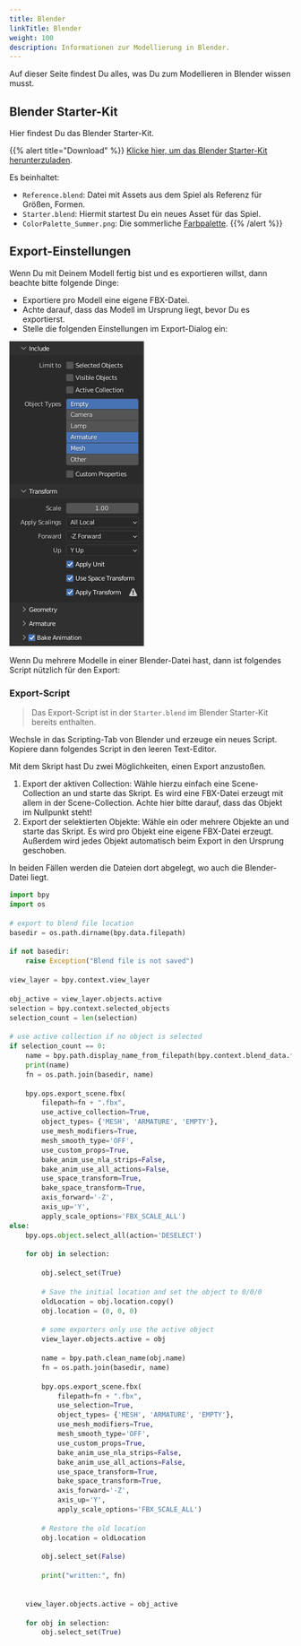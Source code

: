 ```yaml
---
title: Blender
linkTitle: Blender
weight: 100
description: Informationen zur Modellierung in Blender.
---
```


Auf dieser Seite findest Du alles, was Du zum Modellieren in Blender wissen musst.

## Blender Starter-Kit

Hier findest Du das Blender Starter-Kit.

{{% alert title="Download" %}}
[Klicke hier, um das Blender Starter-Kit herunterzuladen](assets/BlenderStarterKit.zip).

Es beinhaltet:

* `Reference.blend`: Datei mit Assets aus dem Spiel als Referenz für Größen, Formen.
* `Starter.blend`: Hiermit startest Du ein neues Asset für das Spiel.
* `ColorPalette_Summer.png`: Die sommerliche [Farbpalette](../colors/).
{{% /alert %}}

## Export-Einstellungen

Wenn Du mit Deinem Modell fertig bist und es exportieren willst, dann beachte bitte folgende Dinge:

* Exportiere pro Modell eine eigene FBX-Datei.
* Achte darauf, dass das Modell im Ursprung liegt, bevor Du es exportierst.
* Stelle die folgenden Einstellungen im Export-Dialog ein:

![Blender Einstellungen](assets/blender-settings.png)

Wenn Du mehrere Modelle in einer Blender-Datei hast, dann ist folgendes Script nützlich für den Export:

### Export-Script

> Das Export-Script ist in der `Starter.blend` im Blender Starter-Kit bereits enthalten.

Wechsle in das Scripting-Tab von Blender und erzeuge ein neues Script.
Kopiere dann folgendes Script in den leeren Text-Editor.

Mit dem Skript hast Du zwei Möglichkeiten, einen Export anzustoßen.

1. Export der aktiven Collection: Wähle hierzu einfach eine Scene-Collection an und starte das Skript. Es wird eine FBX-Datei erzeugt mit allem in der Scene-Collection.
   Achte hier bitte darauf, dass das Objekt im Nullpunkt steht!
2. Export der selektierten Objekte: Wähle ein oder mehrere Objekte an und starte das Skript. Es wird pro Objekt eine eigene FBX-Datei erzeugt. Außerdem wird jedes Objekt automatisch beim Export in den Ursprung geschoben.

In beiden Fällen werden die Dateien dort abgelegt, wo auch die Blender-Datei liegt.

```python
import bpy
import os

# export to blend file location
basedir = os.path.dirname(bpy.data.filepath)

if not basedir:
    raise Exception("Blend file is not saved")

view_layer = bpy.context.view_layer

obj_active = view_layer.objects.active
selection = bpy.context.selected_objects
selection_count = len(selection)

# use active collection if no object is selected
if selection_count == 0:
    name = bpy.path.display_name_from_filepath(bpy.context.blend_data.filepath)
    print(name)
    fn = os.path.join(basedir, name)

    bpy.ops.export_scene.fbx(
        filepath=fn + ".fbx", 
        use_active_collection=True, 
        object_types= {'MESH', 'ARMATURE', 'EMPTY'}, 
        use_mesh_modifiers=True,
        mesh_smooth_type='OFF',
        use_custom_props=True,
        bake_anim_use_nla_strips=False,
        bake_anim_use_all_actions=False,
        use_space_transform=True,
        bake_space_transform=True,
        axis_forward='-Z',
        axis_up='Y',
        apply_scale_options='FBX_SCALE_ALL')
else:
    bpy.ops.object.select_all(action='DESELECT')

    for obj in selection:

        obj.select_set(True)
        
        # Save the initial location and set the object to 0/0/0
        oldLocation = obj.location.copy()
        obj.location = (0, 0, 0)

        # some exporters only use the active object
        view_layer.objects.active = obj

        name = bpy.path.clean_name(obj.name)
        fn = os.path.join(basedir, name)

        bpy.ops.export_scene.fbx(
            filepath=fn + ".fbx", 
            use_selection=True, 
            object_types= {'MESH', 'ARMATURE', 'EMPTY'}, 
            use_mesh_modifiers=True,
            mesh_smooth_type='OFF',
            use_custom_props=True,
            bake_anim_use_nla_strips=False,
            bake_anim_use_all_actions=False,
            use_space_transform=True,
            bake_space_transform=True,
            axis_forward='-Z',
            axis_up='Y',
            apply_scale_options='FBX_SCALE_ALL')

        # Restore the old location    
        obj.location = oldLocation

        obj.select_set(False)

        print("written:", fn)


    view_layer.objects.active = obj_active

    for obj in selection:
        obj.select_set(True)
```